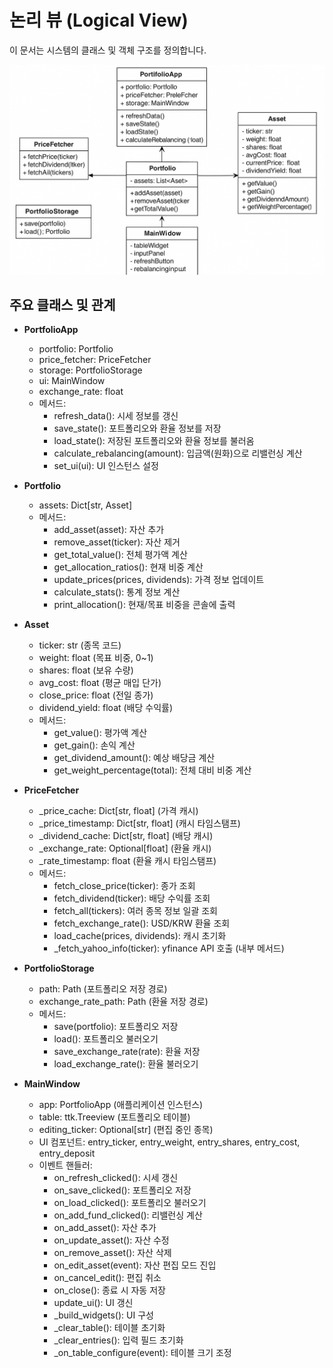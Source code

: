 # 논리 뷰 (Logical View)

이 문서는 시스템의 클래스 및 객체 구조를 정의합니다.

![클래스 다이어그램](diagrams/class_diagram.png)

## 주요 클래스 및 관계

- **PortfolioApp**  
  - portfolio: Portfolio  
  - price_fetcher: PriceFetcher  
  - storage: PortfolioStorage  
  - ui: MainWindow  
  - exchange_rate: float
  - 메서드: 
    - refresh_data(): 시세 정보를 갱신
    - save_state(): 포트폴리오와 환율 정보를 저장
    - load_state(): 저장된 포트폴리오와 환율 정보를 불러옴
    - calculate_rebalancing(amount): 입금액(원화)으로 리밸런싱 계산
    - set_ui(ui): UI 인스턴스 설정

- **Portfolio**  
  - assets: Dict[str, Asset]  
  - 메서드: 
    - add_asset(asset): 자산 추가
    - remove_asset(ticker): 자산 제거
    - get_total_value(): 전체 평가액 계산
    - get_allocation_ratios(): 현재 비중 계산
    - update_prices(prices, dividends): 가격 정보 업데이트
    - calculate_stats(): 통계 정보 계산
    - print_allocation(): 현재/목표 비중을 콘솔에 출력

- **Asset**
  - ticker: str (종목 코드)
  - weight: float (목표 비중, 0~1)
  - shares: float (보유 수량)
  - avg_cost: float (평균 매입 단가)
  - close_price: float (전일 종가)
  - dividend_yield: float (배당 수익률)
  - 메서드: 
    - get_value(): 평가액 계산
    - get_gain(): 손익 계산
    - get_dividend_amount(): 예상 배당금 계산
    - get_weight_percentage(total): 전체 대비 비중 계산

- **PriceFetcher**
  - _price_cache: Dict[str, float] (가격 캐시)
  - _price_timestamp: Dict[str, float] (캐시 타임스탬프)
  - _dividend_cache: Dict[str, float] (배당 캐시)
  - _exchange_rate: Optional[float] (환율 캐시)
  - _rate_timestamp: float (환율 캐시 타임스탬프)
  - 메서드: 
    - fetch_close_price(ticker): 종가 조회
    - fetch_dividend(ticker): 배당 수익률 조회
    - fetch_all(tickers): 여러 종목 정보 일괄 조회
    - fetch_exchange_rate(): USD/KRW 환율 조회
    - load_cache(prices, dividends): 캐시 초기화
    - _fetch_yahoo_info(ticker): yfinance API 호출 (내부 메서드)

- **PortfolioStorage**  
  - path: Path (포트폴리오 저장 경로)
  - exchange_rate_path: Path (환율 저장 경로)
  - 메서드: 
    - save(portfolio): 포트폴리오 저장
    - load(): 포트폴리오 불러오기
    - save_exchange_rate(rate): 환율 저장
    - load_exchange_rate(): 환율 불러오기

- **MainWindow**  
  - app: PortfolioApp (애플리케이션 인스턴스)
  - table: ttk.Treeview (포트폴리오 테이블)
  - editing_ticker: Optional[str] (편집 중인 종목)
  - UI 컴포넌트: entry_ticker, entry_weight, entry_shares, entry_cost, entry_deposit
  - 이벤트 핸들러:
    - on_refresh_clicked(): 시세 갱신
    - on_save_clicked(): 포트폴리오 저장
    - on_load_clicked(): 포트폴리오 불러오기
    - on_add_fund_clicked(): 리밸런싱 계산
    - on_add_asset(): 자산 추가
    - on_update_asset(): 자산 수정
    - on_remove_asset(): 자산 삭제
    - on_edit_asset(event): 자산 편집 모드 진입
    - on_cancel_edit(): 편집 취소
    - on_close(): 종료 시 자동 저장
    - update_ui(): UI 갱신
    - _build_widgets(): UI 구성
    - _clear_table(): 테이블 초기화
    - _clear_entries(): 입력 필드 초기화
    - _on_table_configure(event): 테이블 크기 조정